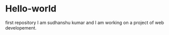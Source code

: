 # Hello-world
first repository 
I am sudhanshu kumar and I am working on a project of web developement.
